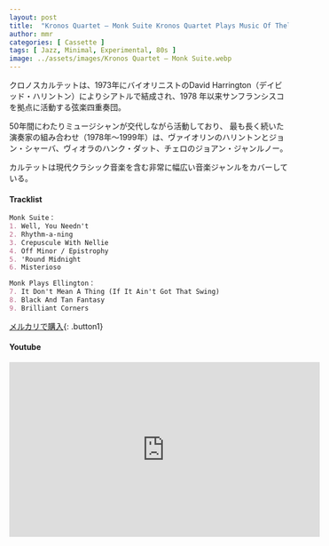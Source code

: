 ```yaml
---
layout: post
title:  "Kronos Quartet – Monk Suite Kronos Quartet Plays Music Of Thelonious Monk"
author: mmr
categories: [ Cassette ]
tags: [ Jazz, Minimal, Experimental, 80s ]
image: ../assets/images/Kronos Quartet – Monk Suite.webp
---
```


クロノスカルテットは、1973年にバイオリニストのDavid Harrington（デイビッド・ハリントン）によりシアトルで結成され、1978 年以来サンフランシスコを拠点に活動する弦楽四重奏団。 

50年間にわたりミュージシャンが交代しながら活動しており、 最も長く続いた演奏家の組み合わせ（1978年〜1999年）は、ヴァイオリンのハリントンとジョン・シャーバ、ヴィオラのハンク・ダット、チェロのジョアン・ジャンルノー。

カルテットは現代クラシック音楽を含む非常に幅広い音楽ジャンルをカバーしている。

#### Tracklist
```md
Monk Suite：
1. Well, You Needn't
2. Rhythm-a-ning
3. Crepuscule With Nellie
4. Off Minor / Epistrophy
5. 'Round Midnight
6. Misterioso

Monk Plays Ellington：
7. It Don't Mean A Thing (If It Ain't Got That Swing)
8. Black And Tan Fantasy
9. Brilliant Corners
```

[メルカリで購入](https://jp.mercari.com/item/m73128675135?afid=6142608987){: .button1}

#### Youtube 
<iframe width="560" height="315" src="https://www.youtube.com/embed/w8cLmRx31Ec?si=XgSC2lj8gR06s-Px" title="YouTube video player" frameborder="0" allow="accelerometer; autoplay; clipboard-write; encrypted-media; gyroscope; picture-in-picture; web-share" referrerpolicy="strict-origin-when-cross-origin" allowfullscreen></iframe>